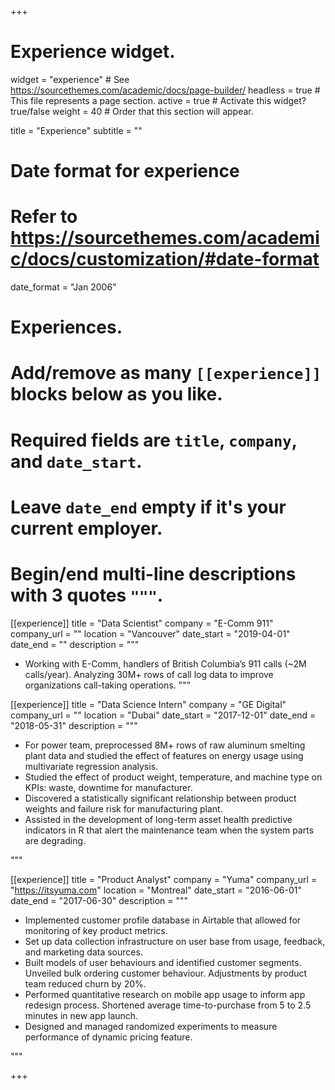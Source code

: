 +++
# Experience widget.
widget = "experience"  # See https://sourcethemes.com/academic/docs/page-builder/
headless = true  # This file represents a page section.
active = true  # Activate this widget? true/false
weight = 40  # Order that this section will appear.

title = "Experience"
subtitle = ""

# Date format for experience
#   Refer to https://sourcethemes.com/academic/docs/customization/#date-format
date_format = "Jan 2006"

# Experiences.
#   Add/remove as many `[[experience]]` blocks below as you like.
#   Required fields are `title`, `company`, and `date_start`.
#   Leave `date_end` empty if it's your current employer.
#   Begin/end multi-line descriptions with 3 quotes `"""`.
[[experience]]
  title = "Data Scientist"
  company = "E-Comm 911"
  company_url = ""
  location = "Vancouver"
  date_start = "2019-04-01"
  date_end = ""
  description = """
  
  * Working with E-Comm, handlers of British Columbia’s 911 calls (~2M calls/year). Analyzing 30M+ rows of call log data to improve organizations call-taking operations.
  """

[[experience]]
  title = "Data Science Intern"
  company = "GE Digital"
  company_url = ""
  location = "Dubai"
  date_start = "2017-12-01"
  date_end = "2018-05-31"
  description = """
  
  * For power team, preprocessed 8M+ rows of raw aluminum smelting plant data and studied the effect of features on energy usage using multivariate regression analysis.
  * Studied the effect of product weight, temperature, and machine type on KPIs: waste, downtime for manufacturer. 
  * Discovered a statistically significant relationship between product weights and failure risk for manufacturing plant.
  * Assisted in the development of long-term asset health predictive indicators in R that alert the maintenance team when the system parts are degrading.

  """

[[experience]]
  title = "Product Analyst"
  company = "Yuma"
  company_url = "https://itsyuma.com"
  location = "Montreal"
  date_start = "2016-06-01"
  date_end = "2017-06-30"
  description = """
  
  * Implemented customer profile database in Airtable that allowed for monitoring of key product metrics.
  * Set up data collection infrastructure on user base from usage, feedback, and marketing data sources.
  * Built models of user behaviours and identified customer segments. Unveiled bulk ordering customer behaviour. Adjustments by product team reduced churn by 20%.
  * Performed quantitative research on mobile app usage to inform app redesign process. Shortened average time-to-purchase from 5 to 2.5 minutes in new app launch.
  * Designed and managed randomized experiments to measure performance of dynamic pricing feature.
  
  """

+++
